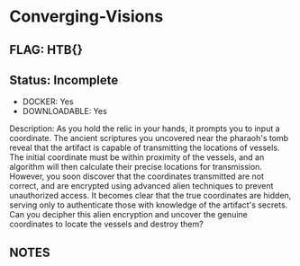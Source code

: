 # Converging-Visions

## FLAG: HTB{}

## Status: Incomplete

+ DOCKER: Yes
+ DOWNLOADABLE: Yes

Description: As you hold the relic in your hands, it prompts you to input a coordinate. The ancient scriptures you uncovered near the pharaoh's tomb reveal that the artifact is capable of transmitting the locations of vessels. The initial coordinate must be within proximity of the vessels, and an algorithm will then calculate their precise locations for transmission. However, you soon discover that the coordinates transmitted are not correct, and are encrypted using advanced alien techniques to prevent unauthorized access. It becomes clear that the true coordinates are hidden, serving only to authenticate those with knowledge of the artifact's secrets. Can you decipher this alien encryption and uncover the genuine coordinates to locate the vessels and destroy them?

## NOTES

